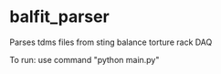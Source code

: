 # balfit_parser
Parses tdms files from sting balance torture rack DAQ

To run: use command "python main.py"
